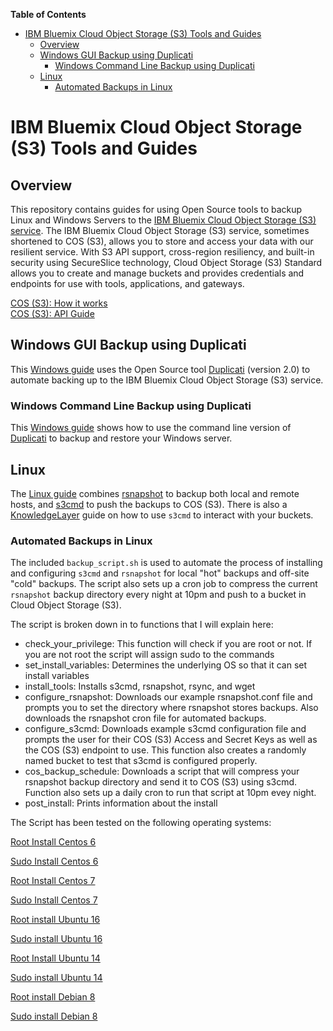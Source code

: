<!-- START doctoc generated TOC please keep comment here to allow auto update -->
<!-- DON'T EDIT THIS SECTION, INSTEAD RE-RUN doctoc TO UPDATE -->
**Table of Contents**  

- [IBM Bluemix Cloud Object Storage (S3) Tools and Guides](#ibm-bluemix-cloud-object-storage-s3-tools-and-guides)
  - [Overview](#overview)
  - [Windows GUI Backup using Duplicati](#windows-gui-backup-using-duplicati)
    - [Windows Command Line Backup using Duplicati](#windows-command-line-backup-using-duplicati)
  - [Linux](#linux)
    - [Automated Backups in Linux](#automated-backups-in-linux)

<!-- END doctoc generated TOC please keep comment here to allow auto update -->

# IBM Bluemix Cloud Object Storage (S3) Tools and Guides

## Overview
This repository contains guides for using Open Source tools to backup Linux and Windows Servers to the [IBM Bluemix Cloud Object Storage (S3) service](http://www.softlayer.com/object-storage). The IBM Bluemix Cloud Object Storage (S3) service, sometimes shortened to COS (S3), allows you to store and access your data with our resilient service. With S3 API support, cross-region resiliency, and built-in security using SecureSlice technology, Cloud Object Storage (S3) Standard  allows you to create and manage buckets and provides credentials and endpoints for use with tools, applications, and gateways.

[COS (S3): How it works](https://www.ibm.com/cloud-computing/products/storage/object-storage/how-it-works/)  
[COS (S3): API Guide](https://ibm-public-cos.github.io/crs-docs/)

## Windows GUI Backup using Duplicati
This [Windows guide](https://github.com/greyhoundforty/COSTooling/blob/master/WinDuplicati.md) uses the Open Source tool [Duplicati](https://www.duplicati.com/) (version 2.0) to automate backing up to the IBM Bluemix Cloud Object Storage (S3) service. 

### Windows Command Line Backup using Duplicati 
This [Windows guide](https://github.com/greyhoundforty/COSTooling/blob/master/windowsCommandLineCOS.md) shows how to use the command line version of [Duplicati](https://www.duplicati.com/) to backup and restore your Windows server. 

## Linux 
The [Linux guide](https://github.com/greyhoundforty/COSTooling/blob/master/COSrsnapshot.md) combines [rsnapshot](http://rsnapshot.org/) to backup both local and remote hosts, and [s3cmd](http://s3tools.org) to push the backups to COS (S3). There is also a [KnowledgeLayer](#) guide on how to use `s3cmd` to interact with your buckets.  

### Automated Backups in Linux 
The included `backup_script.sh` is used to automate the process of installing and configuring `s3cmd` and `rsnapshot` for local "hot" backups and off-site "cold" backups. The script also sets up a cron job to compress the current `rsnapshot` backup directory every night at 10pm and push to a bucket in Cloud Object Storage (S3).

The script is broken down in to functions that I will explain here: 

- check_your_privilege: This function will check if you are root or not. If you are not root the script will assign sudo to the commands
- set_install_variables: Determines the underlying OS so that it can set install variables 
- install_tools: Installs s3cmd, rsnapshot, rsync, and wget
- configure_rsnapshot: Downloads our example rsnapshot.conf file and prompts you to set the directory where rsnapshot stores backups. Also downloads the rsnapshot cron file for automated backups. 
- configure_s3cmd: Downloads example s3cmd configuration file and prompts the user for their COS (S3) Access and Secret Keys as well as the COS (S3) endpoint to use. This function also creates a randomly named bucket to test that s3cmd is configured properly. 
- cos_backup_schedule: Downloads a script that will compress your rsnapshot backup directory and send it to COS (S3) using s3cmd. Function also sets up a daily cron to run that script at 10pm evey night. 
- post_install: Prints information about the install

The Script has been tested on the following operating systems:

[Root Install Centos 6](https://asciinema.org/a/ahouyhtvv8tl1z22n7tv8e1tt)

[Sudo Install Centos 6](https://asciinema.org/a/as8hp9xxfnm01lyyfmacvefmh)

[Root Install Centos 7](https://asciinema.org/a/db5pz5am879lnuxes7at6a5v4)

[Sudo Install Centos 7](https://asciinema.org/a/556jfpytp2tt88ysudjxrl4d0)

[Root install Ubuntu 16](https://asciinema.org/a/315kcpilvvtyywb2lv8jc2j0g)

[Sudo install Ubuntu 16](https://asciinema.org/a/5e5r504r64wp8y1l55zocj0wy)

[Root Install Ubuntu 14](https://asciinema.org/a/7wwatcrx2ddyiuacs9uy5pu3l)

[Sudo install Ubuntu 14](https://asciinema.org/a/2wm1y5oyz2w90raxt40pgy7sl)

[Root install Debian 8](https://asciinema.org/a/1i7bmftmz5028i0e7djncqwgy)

[Sudo install Debian 8](https://asciinema.org/a/e9l3x4cjxsxkk40su4nt78h6n)
